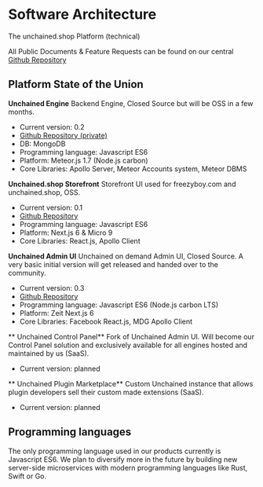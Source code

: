 # Software Architecture

The unchained.shop Platform (technical)

All Public Documents & Feature Requests can be found on our central
[Github Repository][1]

## Platform State of the Union

**Unchained Engine**
Backend Engine, Closed Source but will be OSS in a few months.
- Current version: 0.2
- [Github Repository (private)][2]
- DB: MongoDB
- Programming language: Javascript ES6
- Platform: Meteor.js 1.7 (Node.js carbon)
- Core Libraries: Apollo Server, Meteor Accounts system, Meteor DBMS

**Unchained.shop Storefront**
Storefront UI used for freezyboy.com and unchained.shop, OSS.
- Current version: 0.1
- [Github Repository][3]
- Programming language: Javascript ES6
- Platform: Next.js 6 & Micro 9
- Core Libraries: React.js, Apollo Client

**Unchained Admin UI**
Unchained on demand Admin UI, Closed Source. A very basic initial version will get released and handed over to the community.
- Current version: 0.3
- [Github Repository][4]
- Programming language: Javascript ES6 (Node.js carbon LTS)
- Platform: Zeit Next.js 6
- Core Libraries: Facebook React.js, MDG Apollo Client

** Unchained Control Panel**
Fork of Unchained Admin UI. Will become our Control Panel solution and exclusively available for all engines hosted and maintained by us (SaaS).
- Current version: planned

** Unchained Plugin Marketplace**
Custom Unchained instance that allows plugin developers sell their custom made extensions (SaaS).
- Current version: planned

## Programming languages

The only programming language used in our products currently is Javascript ES6. We plan to diversify more in the future by building new server-side microservices with modern programming languages like Rust, Swift or Go.


[1]:	https://github.com/unchainedshop/unchained-evolution
[2]:	https://github.com/xecutors/unchained
[3]:	https://github.com/unchainedshop/unchained-website
[4]:	https://github.com/xecutors/unchained
